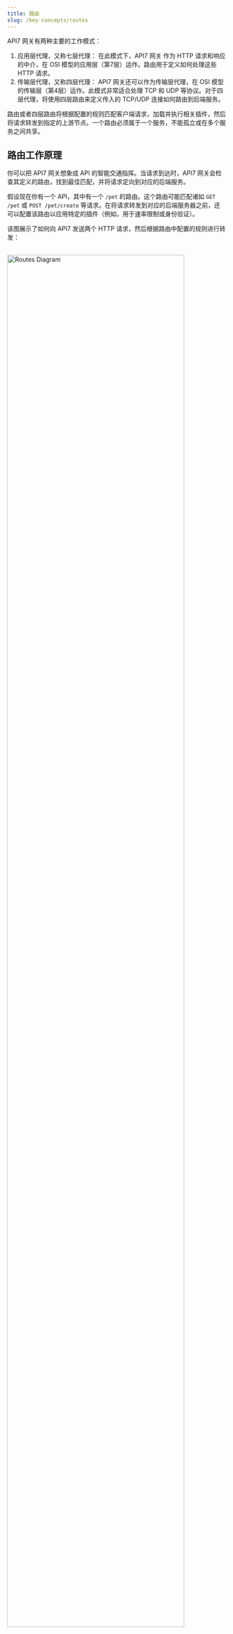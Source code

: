 ```yaml
---
title: 路由
slug: /key-concepts/routes
---
```


API7 网关有两种主要的工作模式：

1. 应用层代理，又称七层代理： 在此模式下，API7 网关 作为 HTTP 请求和响应的中介，在 OSI 模型的应用层（第7层）运作。路由用于定义如何处理这些 HTTP 请求。
2. 传输层代理，又称四层代理： API7 网关还可以作为传输层代理，在 OSI 模型的传输层（第4层）运作。此模式非常适合处理 TCP 和 UDP 等协议。对于四层代理，将使用四层路由来定义传入的 TCP/UDP 连接如何路由到后端服务。

路由或者四层路由将根据配置的规则匹配客户端请求，加载并执行相关插件，然后将请求转发到指定的上游节点。一个路由必须属于一个服务，不能孤立或在多个服务之间共享。

## 路由工作原理

你可以把 API7 网关想象成 API 的智能交通指挥。当请求到达时，API7 网关会检查其定义的路由，找到最佳匹配，并将请求定向到对应的后端服务。

假设现在你有一个 API，其中有一个 `/pet` 的路由。这个路由可能匹配诸如 `GET /pet` 或 `POST /pet/create` 等请求。在将请求转发到对应的后端服务器之前，还可以配置该路由以应用特定的插件（例如，用于速率限制或身份验证）。

该图展示了如何向 API7 发送两个 HTTP 请求，然后根据路由中配置的规则进行转发：

<br />
<div style={{textAlign: 'center'}}>
<img src="https://static.apiseven.com/uploads/2024/03/19/Gyk46ZXd_%E8%B7%AF%E7%94%B1%E6%A6%82%E5%BF%B5.png" alt="Routes Diagram" width="90%" />
</div>
<br /><br />

:::info

如果你熟悉 Apache APISIX，请注意路由和服务之间的关系与 API7 企业版中的不同。

:::

## 相关阅读

- 核心概念
 - [服务](services.md), [上游](upstreams.md)
- 快速入门
  - [创建一个简单的 API](../getting-started/launch-your-first-api.md)
